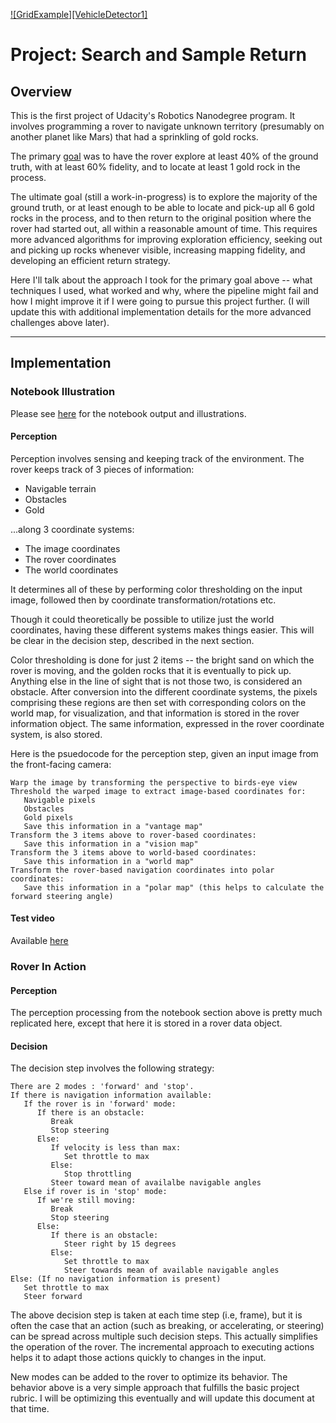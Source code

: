 [//]: # (Image References)

[RoverImage]: misc/rover_image.jpg
[GridExample]: https://github.com/safdark/ROBO-rover/blob/master/calibration_images/example_grid1.jpg" "Front facing camera with grid"
[GoldExample]: ./calibration_images/example_rock1.jpg 

[![GridExample][VehicleDetector1]](https://www.youtube.com/watch?v=m11V6zPe1YY "Click to autonomous rover video")

# Project: Search and Sample Return

## Overview

This is the first project of Udacity's Robotics Nanodegree program. It involves programming a rover to navigate unknown territory (presumably on another planet like Mars) that had a sprinkling of gold rocks.

The primary [goal](https://review.udacity.com/#!/rubrics/916/view) was to have the rover explore at least 40% of the ground truth, with at least 60% fidelity, and to locate at least 1 gold rock in the process.

The ultimate goal (still a work-in-progress) is to explore the majority of the ground truth, or at least enough to be able to locate and pick-up all 6 gold rocks in the process, and to then return to the original position where the rover had started out, all within a reasonable amount of time. This requires more advanced algorithms for improving exploration efficiency, seeking out and picking up rocks whenever visible, increasing mapping fidelity, and developing an efficient return strategy.

Here I'll talk about the approach I took for the primary goal above -- what techniques I used, what worked and why, where the pipeline might fail and how I might improve it if I were going to pursue this project further. (I will update this with additional implementation details for the more advanced challenges above later).

---
## Implementation

### Notebook Illustration

Please see [here](https://github.com/safdark/ROBO-rover/blob/master/code/Rover_Project_Test_Notebook.html) for the notebook output and illustrations.

#### Perception
Perception involves sensing and keeping track of the environment. The rover keeps track of 3 pieces of information:
- Navigable terrain
- Obstacles
- Gold

...along 3 coordinate systems:
- The image coordinates
- The rover coordinates
- The world coordinates

It determines all of these by performing color thresholding on the input image, followed then by coordinate transformation/rotations etc.

Though it could theoretically be possible to utilize just the world coordinates, having these different systems makes things easier. This will be clear in the decision step, described in the next section.

Color thresholding is done for just 2 items -- the bright sand on which the rover is moving, and the golden rocks that it is eventually to pick up. Anything else in the line of sight that is not those two, is considered an obstacle. After conversion into the different coordinate systems, the pixels comprising these regions are then set with corresponding colors on the world map, for visualization, and that information is stored in the rover information object. The same information, expressed in the rover coordinate system, is also stored.

Here is the psuedocode for the perception step, given an input image from the front-facing camera:

```
Warp the image by transforming the perspective to birds-eye view
Threshold the warped image to extract image-based coordinates for:
   Navigable pixels
   Obstacles
   Gold pixels
   Save this information in a "vantage map"
Transform the 3 items above to rover-based coordinates:
   Save this information in a "vision map"
Transform the 3 items above to world-based coordinates:
   Save this information in a "world map"
Transform the rover-based navigation coordinates into polar coordinates:
   Save this information in a "polar map" (this helps to calculate the forward steering angle)
```

#### Test video
Available [here](https://github.com/safdark/ROBO-rover/blob/master/output/test_mapping.mp4)

### Rover In Action

#### Perception

The perception processing from the notebook section above is pretty much replicated here, except that here it is stored in a rover data object.

#### Decision

The decision step involves the following strategy:

```
There are 2 modes : 'forward' and 'stop'.
If there is navigation information available:
   If the rover is in 'forward' mode:
      If there is an obstacle:
         Break
         Stop steering
      Else:
         If velocity is less than max:
            Set throttle to max
         Else:
            Stop throttling
         Steer toward mean of availalbe navigable angles
   Else if rover is in 'stop' mode:
      If we're still moving:
         Break
         Stop steering
      Else:
         If there is an obstacle:
            Steer right by 15 degrees
         Else:
            Set throttle to max
            Steer towards mean of available navigable angles
Else: (If no navigation information is present)
   Set throttle to max
   Steer forward
```

The above decision step is taken at each time step (i.e, frame), but it is often the case that an action (such as breaking, or accelerating, or steering) can be spread across multiple such decision steps. This actually simplifies the operation of the rover. The incremental approach to executing actions helps it to adapt those actions quickly to changes in the input.

New modes can be added to the rover to optimize its behavior. The behavior above is a very simple approach that fulfills the basic project rubric. I will be optimizing this eventually and will update this document at that time.



